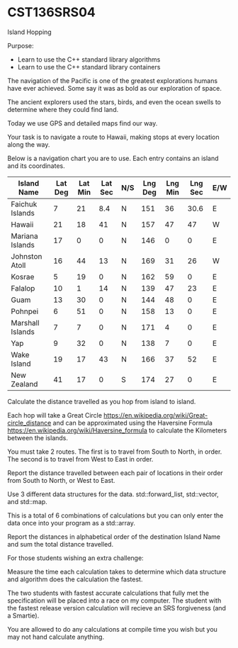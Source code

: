 # CST136SRS04
Island Hopping

Purpose:

- Learn to use the C++ standard library algorithms
- Learn to use the C++ standard library containers

The navigation of the Pacific is one of the greatest explorations humans have ever achieved. Some say it was as bold as our exploration of space. 

The ancient explorers used the stars, birds, and even the ocean swells to determine where they could find land. 

Today we use GPS and detailed maps find our way. 

Your task is to navigate a route to Hawaii, making stops at every location along the way.

Below is a navigation chart you are to use. Each entry contains an island and its coordinates. 

| Island Name      | Lat Deg | Lat Min | Lat Sec | N/S | Lng Deg | Lng Min | Lng Sec | E/W | 
| ---------------- | ------- | ------- | ------- | --- | ------- | ------- | ------- | --- |
| Faichuk Islands  |       7 |      21 |     8.4 |   N |     151 |      36 |    30.6 |   E |
| Hawaii           |      21 |      18 |    41   |   N |     157 |      47 |    47   |   W |
| Mariana Islands  |      17 |       0 |     0   |   N |     146 |       0 |     0   |   E |
| Johnston Atoll   |      16 |      44 |    13   |   N |     169 |      31 |    26   |   W |
| Kosrae           |       5 |      19 |     0   |   N |     162 |      59 |     0   |   E |
| Falalop          |      10 |       1 |    14   |   N |     139 |      47 |    23   |   E |
| Guam             |      13 |      30 |     0   |   N |     144 |      48 |     0   |   E |
| Pohnpei          |       6 |      51 |     0   |   N |     158 |      13 |     0   |   E |
| Marshall Islands |       7 |       7 |     0   |   N |     171 |       4 |     0   |   E |
| Yap              |       9 |      32 |     0   |   N |     138 |       7 |     0   |   E |
| Wake Island      |      19 |      17 |    43   |   N |     166 |      37 |    52   |   E |
| New Zealand      |      41 |      17 |     0   |   S |     174 |      27 |     0   |   E |

Calculate the distance travelled as you hop from island to island. 

Each hop will take a Great Circle https://en.wikipedia.org/wiki/Great-circle_distance and can be approximated using the Haversine Formula https://en.wikipedia.org/wiki/Haversine_formula to calculate the Kilometers between the islands. 

You must take 2 routes. The first is to travel from South to North, in order. The second is to travel from West to East in order. 

Report the distance travelled between each pair of locations in their order from South to North, or West to East. 

Use 3 different data structures for the data. std::forward_list, std::vector, and std::map. 

This is a total of 6 combinations of calculations but you can only enter the data once into your program as a std::array. 

Report the distances in alphabetical order of the destination Island Name and sum the total distance travelled. 

For those students wishing an extra challenge:

Measure the time each calculation takes to determine which data structure and algorithm does the calculation the fastest. 

The two students with fastest accurate calculations that fully met the specification will be placed into a race on my computer. The student with the fastest release version calculation will recieve an SRS forgiveness (and a Smartie). 

You are allowed to do any calculations at compile time you wish but you may not hand calculate anything. 

